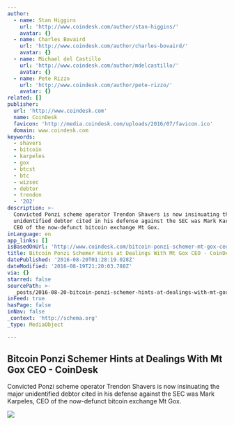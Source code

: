 ```yaml
---
author:
  - name: Stan Higgins
    url: 'http://www.coindesk.com/author/stan-higgins/'
    avatar: {}
  - name: Charles Bovaird
    url: 'http://www.coindesk.com/author/charles-bovaird/'
    avatar: {}
  - name: Michael del Castillo
    url: 'http://www.coindesk.com/author/mdelcastillo/'
    avatar: {}
  - name: Pete Rizzo
    url: 'http://www.coindesk.com/author/pete-rizzo/'
    avatar: {}
related: []
publisher:
  url: 'http://www.coindesk.com'
  name: CoinDesk
  favicon: 'http://media.coindesk.com/uploads/2016/07/favicon.ico'
  domain: www.coindesk.com
keywords:
  - shavers
  - bitcoin
  - karpeles
  - gox
  - btcst
  - btc
  - wizsec
  - debtor
  - trendon
  - '202'
description: >-
  Convicted Ponzi scheme operator Trendon Shavers is now insinuating the major
  unidentified debtor cited in his defense against the SEC was Mark Karpeles,
  CEO of the now-defunct bitcoin exchange Mt Gox.
inLanguage: en
app_links: []
isBasedOnUrl: 'http://www.coindesk.com/bitcoin-ponzi-schemer-mt-gox-ceo/'
title: Bitcoin Ponzi Schemer Hints at Dealings With Mt Gox CEO - CoinDesk
datePublished: '2016-08-20T01:28:19.028Z'
dateModified: '2016-08-19T21:20:03.788Z'
via: {}
starred: false
sourcePath: >-
  _posts/2016-08-20-bitcoin-ponzi-schemer-hints-at-dealings-with-mt-gox-ceo-co.md
inFeed: true
hasPage: false
inNav: false
_context: 'http://schema.org'
_type: MediaObject

---
```

<article style=""><h1>Bitcoin Ponzi Schemer Hints at Dealings With Mt Gox CEO - CoinDesk</h1><p>Convicted Ponzi scheme operator Trendon Shavers is now insinuating the major unidentified debtor cited in his defense against the SEC was Mark Karpeles, CEO of the now-defunct bitcoin exchange Mt Gox.</p><img src="https://media.coindesk.com/uploads/2016/08/Screen-Shot-2016-08-19-at-4.38.16-PM.png" /></article>
